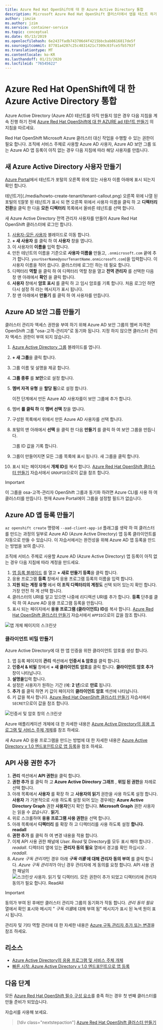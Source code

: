 ```yaml
---
title: Azure Red Hat OpenShift에 대 한 Azure Active Directory 통합
description: Microsoft Azure Red Hat OpenShift 클러스터에서 앱을 테스트 하기 위해 Azure AD 보안 그룹 및 사용자를 만드는 방법에 대해 알아봅니다.
author: jimzim
ms.author: jzim
ms.service: container-service
ms.topic: conceptual
ms.date: 05/13/2019
ms.openlocfilehash: 6e2437fadb743706d4f4215bbcbab8616817de5f
ms.sourcegitcommit: 87781a4207c25c4831421c7309c03fce5fb5793f
ms.translationtype: MT
ms.contentlocale: ko-KR
ms.lasthandoff: 01/23/2020
ms.locfileid: "76545622"
---
```

# <a name="azure-active-directory-integration-for-azure-red-hat-openshift"></a>Azure Red Hat OpenShift에 대 한 Azure Active Directory 통합

Azure Active Directory (Azure AD) 테넌트를 아직 만들지 않은 경우 다음 지침을 계속 진행 하기 전에 [Azure Red Hat OpenShift에 대 한 AZURE ad 테넌트 만들기](howto-create-tenant.md) 의 지침을 따르세요.

Red Hat OpenShift Microsoft Azure 클러스터 대신 작업을 수행할 수 있는 권한이 필요 합니다. 조직에 서비스 주체로 사용할 Azure AD 사용자, Azure AD 보안 그룹 또는 Azure AD 앱 등록이 아직 없는 경우 다음 지침에 따라 해당 사용자를 만듭니다.

## <a name="create-a-new-azure-active-directory-user"></a>새 Azure Active Directory 사용자 만들기

[Azure Portal](https://portal.azure.com)에서 테넌트가 포털의 오른쪽 위에 있는 사용자 이름 아래에 표시 되는지 확인 합니다.

테넌트가](./media/howto-create-tenant/tenant-callout.png) 오른쪽 위에 나열 된 포털의 ![잘못 된 테넌트가 표시 되 면 오른쪽 위에서 사용자 이름을 클릭 하 고 **디렉터리 전환**을 클릭 한 다음 **모든 디렉터리** 목록에서 올바른 테넌트를 선택 합니다.

새 Azure Active Directory 전역 관리자 사용자를 만들어 Azure Red Hat OpenShift 클러스터에 로그인 합니다.

1. [사용자-모든 사용자](https://portal.azure.com/#blade/Microsoft_AAD_IAM/UsersManagementMenuBlade/AllUsers) 블레이드로 이동 합니다.
2. **+ 새 사용자** 를 클릭 하 여 **사용자** 창을 엽니다.
3. 이 사용자의 **이름을** 입력 합니다.
4. 만든 테넌트의 이름을 기준으로 **사용자 이름을** 만들고, `.onmicrosoft.com` 끝에 추가 합니다. `yourUserName@yourTenantName.onmicrosoft.com`)을 입력합니다. 이 사용자 이름을 적어 씁니다. 클러스터에 로그인 하는 데 필요 합니다.
5. 디렉터리 **역할** 을 클릭 하 여 디렉터리 역할 창을 열고 **전역 관리자** 를 선택한 다음 창 맨 아래에서 **확인** 을 클릭 합니다.
6. **사용자** 창에서 **암호 표시** 를 클릭 하 고 임시 암호를 기록 합니다. 처음 로그인 하면 다시 설정 하 라는 메시지가 표시 됩니다.
7. 창 맨 아래에서 **만들기** 를 클릭 하 여 사용자를 만듭니다.

## <a name="create-an-azure-ad-security-group"></a>Azure AD 보안 그룹 만들기

클러스터 관리자 액세스 권한을 부여 하기 위해 Azure AD 보안 그룹의 멤버 자격은 OpenShift 그룹 "osa-고객-관리자"로 동기화 됩니다. 지정 하지 않으면 클러스터 관리자 액세스 권한이 부여 되지 않습니다.

1. [Azure Active Directory 그룹](https://portal.azure.com/#blade/Microsoft_AAD_IAM/GroupsManagementMenuBlade/AllGroups) 블레이드를 엽니다.
2. **+ 새 그룹**을 클릭 합니다.
3. 그룹 이름 및 설명을 제공 합니다.
4. **그룹 종류** 를 **보안**으로 설정 합니다.
5. **멤버 자격 유형** 을 **할당 됨**으로 설정 합니다.

    이전 단계에서 만든 Azure AD 사용자를이 보안 그룹에 추가 합니다.

6. 멤버 **를 클릭 하** 여 **멤버 선택** 창을 엽니다.
7. 구성원 목록에서 위에서 만든 Azure AD 사용자를 선택 합니다.
8. 포털의 맨 아래에서 **선택** 을 클릭 한 다음 **만들기** 를 클릭 하 여 보안 그룹을 만듭니다.

    그룹 ID 값을 기록 합니다.

9. 그룹이 만들어지면 모든 그룹 목록에 표시 됩니다. 새 그룹을 클릭 합니다.
10. 표시 되는 페이지에서 **개체 ID**를 복사 합니다. [Azure Red Hat OpenShift 클러스터 만들기](tutorial-create-cluster.md) 자습서에서 `GROUPID`으로이 값을 참조 합니다.

> [!IMPORTANT]
> 이 그룹을 osa-고객-관리자 OpenShift 그룹과 동기화 하려면 Azure CLI를 사용 하 여 클러스터를 만듭니다. 현재 Azure Portal에이 그룹을 설정할 필드가 없습니다.

## <a name="create-an-azure-ad-app-registration"></a>Azure AD 앱 등록 만들기

`az openshift create` 명령에 `--aad-client-app-id` 플래그를 생략 하 여 클러스터를 만드는 과정의 일부로 Azure AD (Azure Active Directory) 앱 등록 클라이언트를 자동으로 만들 수 있습니다. 이 자습서에서는 완전성을 위해 Azure AD 앱 등록을 만드는 방법을 보여 줍니다.

조직에 서비스 주체로 사용할 Azure AD (Azure Active Directory) 앱 등록이 아직 없는 경우 다음 지침에 따라 계정을 만드세요.

1. [앱 등록 블레이드](https://portal.azure.com/#blade/Microsoft_AAD_IAM/ActiveDirectoryMenuBlade/RegisteredAppsPreview) 를 열고 **+ 새로 만들기 등록**을 클릭 합니다.
2. 응용 프로그램 **등록** 창에서 응용 프로그램 등록의 이름을 입력 합니다.
3. **지원 되는 계정 유형** 에서 **이 조직 디렉터리의 계정도** 선택 되어 있는지 확인 합니다. 가장 안전 하 게 선택 합니다.
4. 클러스터의 URI를 알고 있으면 나중에 리디렉션 URI를 추가 합니다. **등록** 단추를 클릭 하 여 Azure AD 응용 프로그램 등록을 만듭니다.
5. 표시 되는 페이지에서 **응용 프로그램 (클라이언트) ID**를 복사 합니다. [Azure Red Hat OpenShift 클러스터 만들기](tutorial-create-cluster.md) 자습서에서 `APPID`으로이 값을 참조 합니다.

![앱 개체 페이지의 스크린샷](./media/howto-create-tenant/get-app-id.png)

### <a name="create-a-client-secret"></a>클라이언트 비밀 만들기

Azure Active Directory에 대 한 앱 인증을 위한 클라이언트 암호를 생성 합니다.

1. 앱 등록 페이지의 **관리** 섹션에서 **인증서 & 암호**를 클릭 합니다.
2. **인증서 & 비밀** 창에서 **+ 새 클라이언트 암호**를 클릭 합니다.  **클라이언트 암호 추가** 창이 나타납니다.
3. **설명을**입력 합니다.
4. 설정은 사용자가 원하는 기간 (예: **2 년**)으로 **만료** 됩니다.
5. **추가** 를 클릭 하면 키 값이 페이지의 **클라이언트 암호** 섹션에 나타납니다.
6. 키 값을 복사 합니다. [Azure Red Hat OpenShift 클러스터 만들기](tutorial-create-cluster.md) 자습서에서 `SECRET`으로이 값을 참조 합니다.

![인증서 및 암호 창의 스크린샷](./media/howto-create-tenant/create-key.png)

Azure 애플리케이션 개체에 대 한 자세한 내용은 [Azure Active Directory의 응용 프로그램 및 서비스 주체 개체](https://docs.microsoft.com/azure/active-directory/develop/app-objects-and-service-principals)를 참조 하세요.

새 Azure AD 응용 프로그램을 만드는 방법에 대 한 자세한 내용은 [Azure Active Directory v 1.0 엔드포인트으로 앱 등록](https://docs.microsoft.com/azure/active-directory/develop/quickstart-v1-add-azure-ad-app)을 참조 하세요.

## <a name="add-api-permissions"></a>API 사용 권한 추가

1. **관리** 섹션에서 **API 권한**을 클릭 합니다.
2. **권한 추가** 를 클릭 하 고 **Azure Active Directory 그래프** , **위임 된 권한**을 차례로 선택 합니다. 
3. 아래 목록에서 **사용자** 를 확장 하 고 **사용자의 읽기** 권한을 사용 하도록 설정 합니다. **사용자** 가 기본적으로 사용 하도록 설정 되어 있는 경우에는 **Azure Active Directory Graph** 권한 **사용자**인지 확인 합니다. **Microsoft Graph** 권한 사용자는 읽을 수 *없습니다* . **읽기**.
4. 위로 스크롤하여 **응용 프로그램 사용 권한**을 선택 합니다.
5. 아래 목록에서 **디렉터리** 를 확장 하 고 디렉터리를 사용 하도록 설정 **합니다. readall**
6. **권한 추가** 를 클릭 하 여 변경 내용을 적용 합니다.
7. 이제 API 사용 권한 패널에 *User. Read* 및 Directory를 모두 표시 해야 합니다 *. readall*. 디렉터리 옆에 있는 **관리자 동의 필요** 열에서 경고를 확인 하십시오 *. readall*.
8. *Azure 구독 관리자*인 경우 아래  ***구독 이름* 에 대해 관리자 동의 부여** 를 클릭 합니다. *Azure 구독 관리자*가 아닌 경우 관리자에 게 동의를 요청 합니다.
API 사용 권한 패널의 ![스크린샷 사용자. 읽기 및 디렉터리. 모든 권한이 추가 되었고 디렉터리에 관리자 동의가 필요 합니다. ReadAll](./media/howto-aad-app-configuration/permissions-required.png)

> [!IMPORTANT]
> 동의가 부여 된 후에만 클러스터 관리자 그룹의 동기화가 작동 합니다. *관리 동의 필요* 열에서 확인 표시와 메시지 " *구독 이름*에 대해 부여 됨" 메시지가 표시 된 녹색 원이 표시 됩니다.

관리자 및 기타 역할 관리에 대 한 자세한 내용은 [Azure 구독 관리자 추가 또는 변경](https://docs.microsoft.com/azure/billing/billing-add-change-azure-subscription-administrator)을 참조 하세요.

## <a name="resources"></a>리소스

* [Azure Active Directory의 응용 프로그램 및 서비스 주체 개체](https://docs.microsoft.com/azure/active-directory/develop/app-objects-and-service-principals)
* [빠른 시작: Azure Active Directory v 1.0 엔드포인트으로 앱 등록](https://docs.microsoft.com/azure/active-directory/develop/quickstart-v1-add-azure-ad-app)

## <a name="next-steps"></a>다음 단계

모든 [Azure Red Hat OpenShift 필수 구성 요소](howto-setup-environment.md)를 충족 하는 경우 첫 번째 클러스터를 만들 준비가 되었습니다.

자습서를 사용해 보세요.
> [!div class="nextstepaction"]
> [Azure Red Hat OpenShift 클러스터 만들기](tutorial-create-cluster.md)
